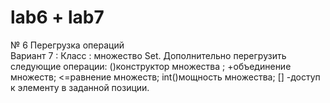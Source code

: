 # lab6 + lab7
№ 6  Перегрузка операций <br>
Вариант 7 : Класс : множество Set. 
Дополнительно перегрузить следующие операции: 
()конструктор множества ; 
+oбъединение множеств; 
<=равнение множеств; 
int()мощность множества; 
[] -доступ к элементу в заданной позиции. 

